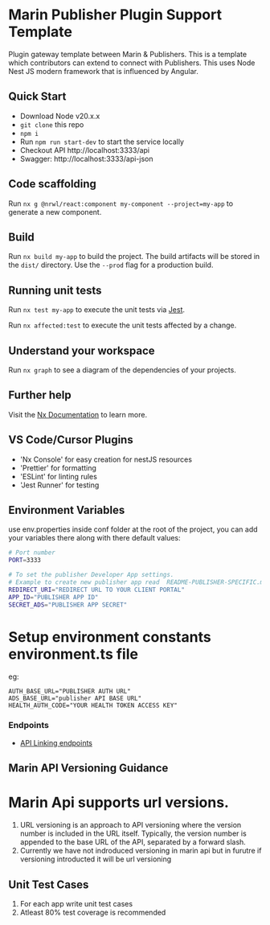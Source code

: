 # Marin Publisher Plugin Support Template

Plugin gateway template between Marin & Publishers. This is a template which contributors can extend to connect with Publishers. This uses Node Nest JS modern framework that is influenced by Angular.

## Quick Start

- Download Node v20.x.x
- `git clone` this repo
- `npm i`
- Run `npm run start-dev` to start the service locally
- Checkout API http://localhost:3333/api
- Swagger: http://localhost:3333/api-json

## Code scaffolding

Run `nx g @nrwl/react:component my-component --project=my-app` to generate a new component.

## Build

Run `nx build my-app` to build the project. The build artifacts will be stored in the `dist/` directory. Use the `--prod` flag for a production build.

## Running unit tests

Run `nx test my-app` to execute the unit tests via [Jest](https://jestjs.io).

Run `nx affected:test` to execute the unit tests affected by a change.

## Understand your workspace

Run `nx graph` to see a diagram of the dependencies of your projects.

## Further help

Visit the [Nx Documentation](https://nx.dev) to learn more.

## VS Code/Cursor Plugins

- 'Nx Console' for easy creation for nestJS resources
- 'Prettier' for formatting
- 'ESLint' for linting rules
- 'Jest Runner' for testing

## Environment Variables

use env.properties inside conf folder at the root of the project, you can add your variables there along with there default values:

```bash
# Port number
PORT=3333

# To set the publisher Developer App settings.
# Example to create new publisher app read  README-PUBLISHER-SPECIFIC.md
REDIRECT_URI="REDIRECT URL TO YOUR CLIENT PORTAL"
APP_ID="PUBLISHER APP ID"
SECRET_ADS="PUBLISHER APP SECRET"
```

# Setup environment constants environment.ts file

eg:

```
AUTH_BASE_URL="PUBLISHER AUTH URL"
ADS_BASE_URL="publisher API BASE URL"
HEALTH_AUTH_CODE="YOUR HEALTH TOKEN ACCESS KEY"
```

### Endpoints

- [API Linking endpoints](README-API-HANDLING.md)

## Marin API Versioning Guidance

# Marin Api supports url versions.

1. URL versioning is an approach to API versioning where the version number is included in the URL itself. Typically, the version number is appended to the base URL of the API, separated by a forward slash.
2. Currently we have not indroduced versioning in marin api but in furutre if versioning introducted it will be url versioning

## Unit Test Cases

1. For each app write unit test cases
2. Atleast 80% test coverage is recommended
